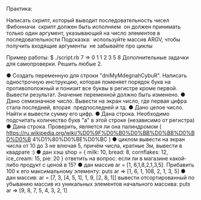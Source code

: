
Практика: 
 
Написать скрипт, который выводит последовательность чисел ​
Фибонначи
­ скрипт должен быть исполняем 
­ он должен принимать только один аргумент, указывающий на число элементов в 
последовательности 
Подсказка: 
­ используйте массив ARGV, чтобы получить входящие аргументы ­
не забывайте про циклы 
 
Пример работы: $ ./script.rb 7 
=> 0 1 1 2 3 5 8 
Дополнительные задачки для самопроверки. Решить любые 2. 
 
● Создать переменную для строки "dniMyMdegnahCybuR". Написать 
однострочную​
 инструкцию, которая поменяет порядок букв на 
противоположный и понизит все буквы в регистре кроме первой. Вывести 
результат. Значение переменной должно быть изменено. 
● Дано семизначное число. Вывести на экран число, где первая цифра стала 
последней, вторая ­ предпоследней и тд. 
● Дано целое число. Найти и вывести сумму его цифр. 
● Дана строка. Необходимо подсчитать количество букв "а" в этой строке 
(независимо от регистра) 
● Дана строка. Проверить, является ли она палиндромом 
(​
https://ru.wikipedia.org/wiki/%D0%9F%D0%B0%D0%BB%D0%B8%D0%BD%D0%B
4%D1%80%D0%BE%D0%BC​
) 
● циклом вывести на экран числа от 10 до 3 не влючая 5, причём числа, кратные 
3м, вывести в квадрате :) 
● дан хэш shop = { 
  milk: 10, 
  bread: 8, 
  cornflakes: 12, 
  ice_cream: 15, 
  pie: 20 
} 
ответить на вопрос: если ли в магазине какой­либо продукт с ценой в 15? 
● дан массив ar = [1, 6,1,8,2,­1,3,5]. Прибавить 100 к его максимальному элементу: 
puts ar 
=> [1, 6, 1, 108, 2, ­1, 3, 5] 
● дан массив: ar = [7, 3, [4, 5, 1], 1, 9, [2, 8, 1]] 
вывести отсортированный по убыванию массив из уникальных элементов 
начального массива: 
puts ar 
=> [9, 8, 7, 5, 4, 3, 2, 1] 
